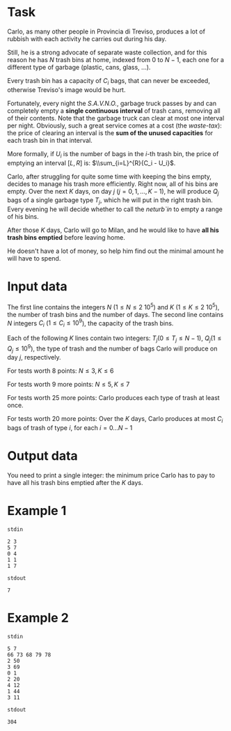 
# Task

Carlo, as many other people in Provincia di Treviso, produces a lot of rubbish with each activity he carries out during his day.

Still, he is a strong advocate of separate waste collection, and for this reason he has $N$ trash bins at home, indexed from $0$ to $N-1$, each one for a different type of garbage (plastic, cans, glass, ...).

Every trash bin has a capacity of $C_i$ bags, that can never be exceeded, otherwise Treviso's image would be hurt.

Fortunately, every night the *S.A.V.N.O.*, garbage truck passes by and can completely empty a **single continuous interval** of trash cans, removing all of their contents. Note that the garbage truck can clear at most one interval per night.
Obviously, such a great service comes at a cost (the *waste-tax*): the price of clearing an interval is the **sum of the unused capacities** for each trash bin in that interval.

More formally, if $U_i$ is the number of bags in the $i$-th trash bin, the price of emptying an interval $[L, R]$ is: $\\sum_{i=L}^{R}{C_i - U_i}$.

Carlo, after struggling for quite some time with keeping the bins empty, decides to manage his trash more efficiently. Right now, all of his bins are empty. Over the next $K$ days, on day $j$ ($j=0,1,\ldots, K-1$), he will produce $Q_j$ bags of a single garbage type $T_j$, which he will put in the right trash bin. Every evening he will decide whether to call the *neturb\`in* to empty a range of his bins.

After those $K$ days, Carlo will go to Milan, and he would like to have **all his trash bins emptied** before leaving home.

He doesn't have a lot of money, so help him find out the minimal amount he will have to spend.

# Input data

The first line contains the integers $N$ ($1 \le N \le 2 \ 10^5$) and $K$ ($1 \le K \le 2 \ 10^5$), the number of trash bins and the number of days. 
The second line contains $N$ integers $C_i$ ($1 \le C_i \le 10^9$), the capacity of the trash bins.

Each of the following $K$ lines contain two integers: $T_j (0 \le T_j \le N-1)$, $Q_j (1 \le Q_j \le 10^9)$, the type of trash and the number of bags Carlo will produce on day $j$, respectively.

For tests worth $8$ points: $N \le 3, K \le 6$

For tests worth $9$ more points: $N \le 5, K \le 7$

For tests worth $25$ more points: Carlo produces each type of trash at least once.

For tests worth $20$ more points: Over the $K$ days, Carlo produces at most $C_i$ bags of trash of type $i$, for each $i=0 \ldots N-1$

# Output data

You need to print a single integer: the minimum price Carlo has to pay to have all his trash bins emptied after the $K$ days.

# Example 1

`stdin`
```
2 3
5 7
0 4
1 1
1 7
```

`stdout`
```
7
```

# Example 2

`stdin`
```
5 7
66 73 68 79 78
2 50
3 69
0 1
2 20
4 12
1 44
3 11
```

`stdout`
```
304
```
